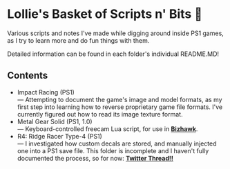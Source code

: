 # Lollie's Basket of Scripts n' Bits 🦊
 Various scripts and notes I've made while digging around inside PS1 games, as I try to learn more and do fun things with them.

Detailed information can be found in each folder's individual README.MD!

## Contents ##

* Impact Racing (PS1)<br>
 — Attempting to document the game's image and model formats, as my first step into learning how to reverse proprietary game file formats. I've currently figured out how to read its image texture format.
* Metal Gear Solid (PS1, 1.0)<br>
 — Keyboard-controlled freecam Lua script, for use in [**Bizhawk**](http://tasvideos.org/Bizhawk.html).
* R4: Ridge Racer Type-4 (PS1)<br>
 — I investigated how custom decals are stored, and manually injected one into a PS1 save file. This folder is incomplete and I haven't fully documented the process, so for now: [**Twitter Thread!!**](https://twitter.com/Hey_Its_Lollie/status/1185988775966461953)
